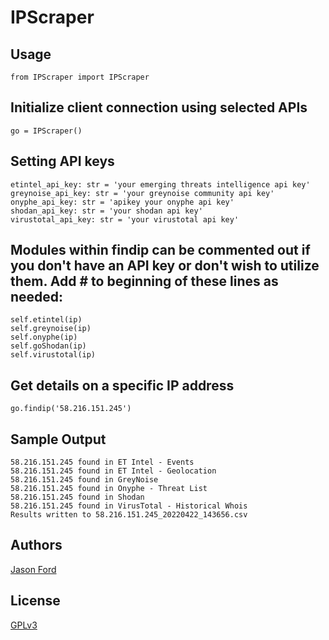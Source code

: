 # IPScraper

## Usage

    from IPScraper import IPScraper

## Initialize client connection using selected APIs

    go = IPScraper()

## Setting API keys

    etintel_api_key: str = 'your emerging threats intelligence api key'
    greynoise_api_key: str = 'your greynoise community api key'
    onyphe_api_key: str = 'apikey your onyphe api key'
    shodan_api_key: str = 'your shodan api key'
    virustotal_api_key: str = 'your virustotal api key'

## Modules within findip can be commented out if you don't have an API key or don't wish to utilize them. Add # to beginning of these lines as needed:

    self.etintel(ip)
    self.greynoise(ip)
    self.onyphe(ip)              
    self.goShodan(ip)
    self.virustotal(ip)  


## Get details on a specific IP address

    go.findip('58.216.151.245')

## Sample Output

    58.216.151.245 found in ET Intel - Events
    58.216.151.245 found in ET Intel - Geolocation
    58.216.151.245 found in GreyNoise
    58.216.151.245 found in Onyphe - Threat List
    58.216.151.245 found in Shodan
    58.216.151.245 found in VirusTotal - Historical Whois
    Results written to 58.216.151.245_20220422_143656.csv

## Authors
[Jason Ford](http://www.jasonsford.com)

## License
[GPLv3](https://choosealicense.com/licenses/gpl-3.0/)
